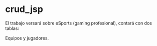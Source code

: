 # crud_jsp

El trabajo versará sobre eSports (gaming profesional), contará con dos tablas:

Equipos y jugadores.
